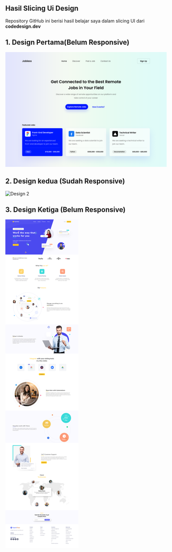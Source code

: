 ## Hasil Slicing Ui Design

Repository GitHub ini berisi hasil belajar saya dalam slicing UI dari **codedesign.dev**

## 1. Design Pertama(Belum Responsive)

![Design 1](assets/img/Design1.png)

## 2. Design kedua (Sudah Responsive)

![Design 2](assets/img/Design2.png)

## 3. Design Ketiga (Belum Responsive)

![Design 3](assets/img/design%203.png)
